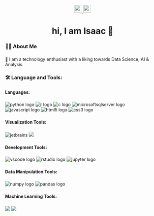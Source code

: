 <div align="center">
  <a href="linkedin.com/in/ikbaah" target="_blank">
    <img src="https://img.shields.io/badge/LinkedIn-0A66C2.svg?style=for-the-badge&logo=LinkedIn&logoColor=white" height="25"  />
  </a>
  <a href="mailto:idbaah1@gmail.com" target="_blank">
    <img src="https://img.shields.io/static/v1?message=Gmail&logo=gmail&label=&color=D14836&logoColor=white&labelColor=&style=for-the-badge" height="25" />
  </a>
</div>

###

<h1 align="center">hi, I am Isaac 👋</h1>

###

<h3 align="left">👩‍💻  About Me</h3>

###

<p align="left">🔭 I am a technology enthusiast with a liking towards Data Science, AI & Analysis.</p>

###

<h3 align="left">🛠 Language and Tools:</h3>

###

<h4 align="left">Languages:</h4>

###

<div align="left">
  <img src="https://img.shields.io/badge/Python-3776AB?logo=python&logoColor=white&style=for-the-badge" alt="python logo"  />
  <img src="https://img.shields.io/badge/R-276DC3?logo=r&logoColor=white&style=for-the-badge" alt="r logo"  />
  <img src="https://img.shields.io/badge/C-A8B9CC?logo=c&logoColor=black&style=for-the-badge" alt="c logo"  />
  <img src="https://img.shields.io/badge/Microsoft SQL Server-CC2927?logo=microsoftsqlserver&logoColor=white&style=for-the-badge" alt="microsoftsqlserver logo"  />
  <img src="https://img.shields.io/badge/JavaScript-F7DF1E?logo=javascript&logoColor=black&style=for-the-badge" alt="javascript logo"  />
  <img src="https://img.shields.io/badge/HTML5-E34F26?logo=html5&logoColor=white&style=for-the-badge" alt="html5 logo"  />
  <img src="https://img.shields.io/badge/CSS3-1572B6?logo=css3&logoColor=white&style=for-the-badge" alt="css3 logo"  />
</div>

###

<h4 align="left">Visualization Tools:</h4>

###
<div align="left">
  <img src="https://img.shields.io/badge/PowerBI-F2C811?style=for-the-badge&logo=Power%20BI&logoColor=white" alt="jetbrains" />
  <img src="https://img.shields.io/badge/Tableau-E97627.svg?style=for-the-badge&logo=Tableau&logoColor=white" />

###

<h4 align="left">Development Tools:</h4>

###

<div align="left">
  <img src="https://img.shields.io/badge/Visual Studio Code-007ACC?logo=visualstudiocode&logoColor=white&style=for-the-badge" alt="vscode logo"  />
  <img src="https://img.shields.io/badge/RStudio-75AADB?logo=rstudio&logoColor=black&style=for-the-badge" alt="rstudio logo"  />
  <img src="https://img.shields.io/badge/Jupyter-F37626?logo=jupyter&logoColor=black&style=for-the-badge" alt="jupyter logo"  />

</div>

###

<h4 align="left">Data Manipulation Tools:</h4>

###

<div align="left">
  <img src="https://img.shields.io/badge/NumPy-013243?logo=numpy&logoColor=white&style=for-the-badge" alt="numpy logo"  />
  <img src="https://img.shields.io/badge/pandas-150458?logo=pandas&logoColor=white&style=for-the-badge" alt="pandas logo"  />
</div>

###

<h4 align="left">Machine Learning Tools:</h4>

###

<div align="left">
  <img src="https://img.shields.io/badge/scikitlearn-F7931E.svg?style=for-the-badge&logo=scikit-learn&logoColor=white" />
  <img src="https://img.shields.io/badge/SciPy-8CAAE6.svg?style=for-the-badge&logo=SciPy&logoColor=white" />
</div>

###
